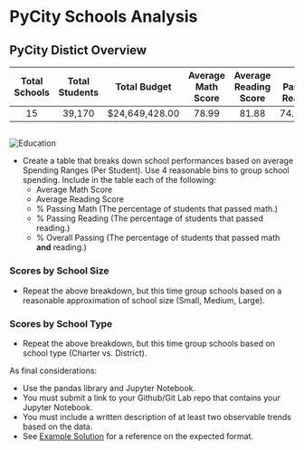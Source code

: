 # PyCity Schools Analysis 

## PyCity Distict Overview

| Total Schools | Total Students | Total Budget | Average Math Score | Average Reading Score | % Passing Reading | % Passing Overall |
|    :----:     |    :----:      |    :----:    |     :----:         |        :----:         |      :----:       |       :----:      |   
| 15            | 39,170         |$24,649,428.00|78.99	              |81.88	                 | 74.981%	          |65.172%            |


## 

![Education](Images/education.png)



* Create a table that breaks down school performances based on average Spending Ranges (Per Student). Use 4 reasonable bins to group school spending. Include in the table each of the following:
  * Average Math Score
  * Average Reading Score
  * % Passing Math (The percentage of students that passed math.)
  * % Passing Reading (The percentage of students that passed reading.)
  * % Overall Passing (The percentage of students that passed math **and** reading.)

### Scores by School Size

* Repeat the above breakdown, but this time group schools based on a reasonable approximation of school size (Small, Medium, Large).

### Scores by School Type

* Repeat the above breakdown, but this time group schools based on school type (Charter vs. District).

As final considerations:

* Use the pandas library and Jupyter Notebook.
* You must submit a link to your Github/Git Lab repo that contains your Jupyter Notebook.
* You must include a written description of at least two observable trends based on the data.
* See [Example Solution](PyCitySchools/PyCitySchools_starter.ipynb) for a reference on the expected format.

